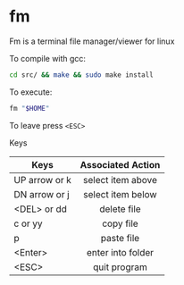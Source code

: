# fm

Fm is a terminal file manager/viewer for linux

To compile with gcc:

```bash
cd src/ && make && sudo make install
```

To execute:

```bash
fm "$HOME"
```

To leave press `<ESC>`

Keys

| Keys          | Associated Action |
| ------------- | :---------------: |
| UP arrow or k | select item above |
| DN arrow or j | select item below |
| \<DEL> or dd  | delete file       |
| c or yy       | copy file         |
| p             | paste file        |
| \<Enter>      | enter into folder |
| \<ESC>        | quit program      |
